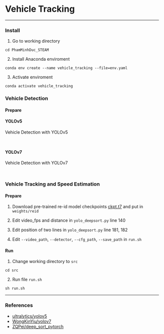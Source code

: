 # Vehicle Tracking

---
### Install
1. Go to working directory
```
cd PhamMinhDuc_STEAM

```
2. Install Anaconda enviroment

```
conda env create --name vehicle_tracking --file=env.yaml
```
3. Activate enviroment
```
conda activate vehicle_tracking
```


### Vehicle Detection
#### Prepare


#### YOLOv5

Vehicle Detection with YOLOv5


```


```

#### YOLOv7

Vehicle Detection with YOLOv7


```


```



### Vehicle Tracking and Speed Estimation


#### Prepare

1. Download pre-trained re-id model checkpoints [ckpt.t7]() and put in `weights/reid`

1. Edit video_fps and distance in `yolo_deepsort.py` line 140

2. Edit position of two lines in `yolo_deepsort.py` line 181, 182

3. Edit `--video_path`, `--detector`, `--cfg_path`, `--save_path` in `run.sh`

#### Run

1. Change working directory to `src`

```
cd src
```

2. Run file `run.sh`

```
sh run.sh
```

---

### References

* [ultralytics/yolov5](https://github.com/ultralytics/yolov5)
* [WongKinYiu/yolov7](https://github.com/WongKinYiu/yolov7)
* [ZQPei/deep_sort_pytorch](https://github.com/ZQPei/deep_sort_pytorch)
